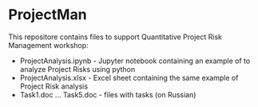 # ProjectMan

This repositore contains files to support Quantitative Project Risk Management workshop:

* ProjectAnalysis.ipynb - Jupyter notebook containing an example of to analyze Project Risks using python
* ProjectAnalysis.xlsx  - Excel sheet containing the same example of Project Risk analysis
* Task1.doc ... Task5.doc - files with tasks (on Russian)
